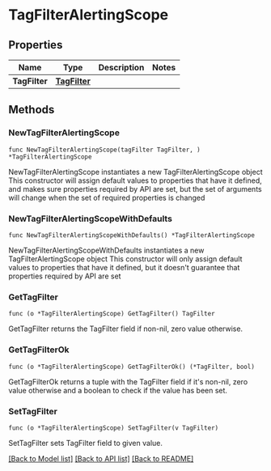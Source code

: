 # TagFilterAlertingScope

## Properties

Name | Type | Description | Notes
------------ | ------------- | ------------- | -------------
**TagFilter** | [**TagFilter**](TagFilter.md) |  | 

## Methods

### NewTagFilterAlertingScope

`func NewTagFilterAlertingScope(tagFilter TagFilter, ) *TagFilterAlertingScope`

NewTagFilterAlertingScope instantiates a new TagFilterAlertingScope object
This constructor will assign default values to properties that have it defined,
and makes sure properties required by API are set, but the set of arguments
will change when the set of required properties is changed

### NewTagFilterAlertingScopeWithDefaults

`func NewTagFilterAlertingScopeWithDefaults() *TagFilterAlertingScope`

NewTagFilterAlertingScopeWithDefaults instantiates a new TagFilterAlertingScope object
This constructor will only assign default values to properties that have it defined,
but it doesn't guarantee that properties required by API are set

### GetTagFilter

`func (o *TagFilterAlertingScope) GetTagFilter() TagFilter`

GetTagFilter returns the TagFilter field if non-nil, zero value otherwise.

### GetTagFilterOk

`func (o *TagFilterAlertingScope) GetTagFilterOk() (*TagFilter, bool)`

GetTagFilterOk returns a tuple with the TagFilter field if it's non-nil, zero value otherwise
and a boolean to check if the value has been set.

### SetTagFilter

`func (o *TagFilterAlertingScope) SetTagFilter(v TagFilter)`

SetTagFilter sets TagFilter field to given value.



[[Back to Model list]](../README.md#documentation-for-models) [[Back to API list]](../README.md#documentation-for-api-endpoints) [[Back to README]](../README.md)


